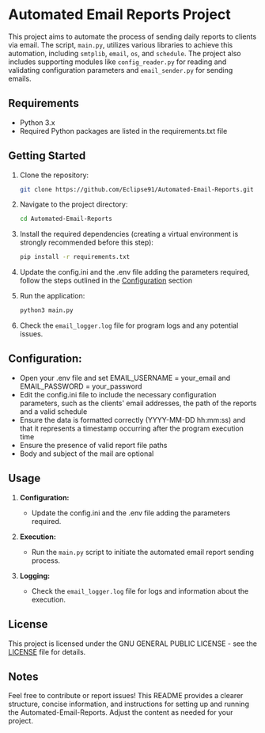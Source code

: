 # Automated Email Reports Project

This project aims to automate the process of sending daily reports to clients via email. The script, `main.py`, utilizes various libraries to achieve this automation, including `smtplib`, `email`, `os`, and `schedule`. The project also includes supporting modules like `config_reader.py` for reading and validating configuration parameters and `email_sender.py` for sending emails.

## Requirements

- Python 3.x
- Required Python packages are listed in the requirements.txt file

## Getting Started

1. Clone the repository:

   ```bash
   git clone https://github.com/Eclipse91/Automated-Email-Reports.git
   ```

2. Navigate to the project directory:

   ```bash
   cd Automated-Email-Reports
   ```
4. Install the required dependencies (creating a virtual environment is strongly recommended before this step):

   ```bash
   pip install -r requirements.txt
   ```
5. Update the config.ini and the .env file adding the parameters required, follow the steps outlined in the [Configuration](#configuration) section

6. Run the application:

   ```bash
   python3 main.py
   ```
7. Check the `email_logger.log` file for program logs and any potential issues.

## Configuration:
 - Open your .env file and set EMAIL_USERNAME = your_email and EMAIL_PASSWORD = your_password
 - Edit the config.ini file to include the necessary configuration parameters, such as the clients' email addresses, the path of the reports and a valid schedule
 - Ensure the data is formatted correctly (YYYY-MM-DD hh:mm:ss) and that it represents a timestamp occurring after the program execution time
 - Ensure the presence of valid report file paths
 - Body and subject of the mail are optional

## Usage

1. **Configuration:**
    - Update the config.ini and the .env file adding the parameters required.

2. **Execution:**
    - Run the `main.py` script to initiate the automated email report sending process.

3. **Logging:**
    - Check the `email_logger.log` file for logs and information about the execution.

## License

This project is licensed under the GNU GENERAL PUBLIC LICENSE - see the [LICENSE](LICENSE) file for details.

## Notes

Feel free to contribute or report issues!
This README provides a clearer structure, concise information, and instructions for setting up and running the Automated-Email-Reports. Adjust the content as needed for your project.

